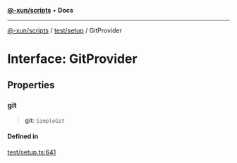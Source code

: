 [**@-xun/scripts**](../../../README.md) • **Docs**

***

[@-xun/scripts](../../../README.md) / [test/setup](../README.md) / GitProvider

# Interface: GitProvider

## Properties

### git

> **git**: `SimpleGit`

#### Defined in

[test/setup.ts:641](https://github.com/Xunnamius/xscripts/blob/d6d7a7ba960d4afbaeb1cb7202a4cb4c1a4e6c33/test/setup.ts#L641)
